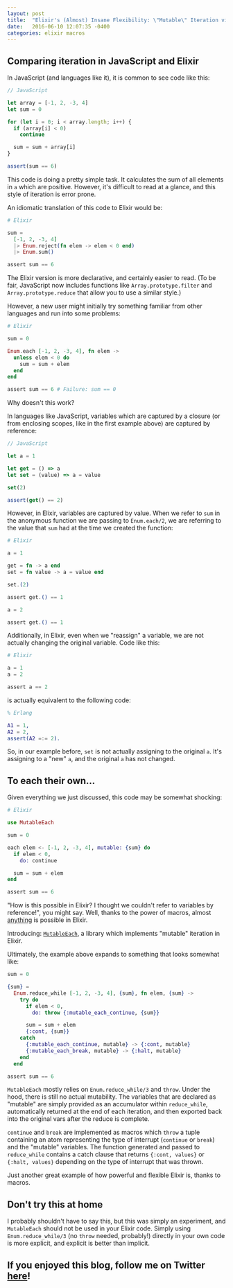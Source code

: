 ```yaml
---
layout: post
title:  "Elixir's (Almost) Insane Flexibility: \"Mutable\" Iteration via Macros"
date:   2016-06-10 12:07:35 -0400
categories: elixir macros
---
```

## Comparing iteration in JavaScript and Elixir

In JavaScript (and languages like it), it is common to see code like this:

```javascript
// JavaScript

let array = [-1, 2, -3, 4]
let sum = 0

for (let i = 0; i < array.length; i++) {
  if (array[i] < 0)
    continue

  sum = sum + array[i]
}

assert(sum == 6)
```

This code is doing a pretty simple task. It calculates the sum of all elements in `a` which are positive. However, it's difficult to read at a glance, and this style of iteration is error prone.

An idiomatic translation of this code to Elixir would be:

```elixir
# Elixir

sum =
  [-1, 2, -3, 4]
  |> Enum.reject(fn elem -> elem < 0 end)
  |> Enum.sum()

assert sum == 6
```

The Elixir version is more declarative, and certainly easier to read. (To be fair, JavaScript now includes functions like `Array.prototype.filter` and `Array.prototype.reduce` that allow you to use a similar style.)

However, a new user might initially try something familiar from other languages and run into some problems:

```elixir
# Elixir

sum = 0

Enum.each [-1, 2, -3, 4], fn elem ->
  unless elem < 0 do
    sum = sum + elem
  end
end

assert sum == 6 # Failure: sum == 0
```

Why doesn't this work?

In languages like JavaScript, variables which are captured by a closure (or from enclosing scopes, like in the first example above) are captured by reference:

```javascript
// JavaScript

let a = 1

let get = () => a
let set = (value) => a = value

set(2)

assert(get() == 2)
```

However, in Elixir, variables are captured by value. When we refer to `sum` in the anonymous function we are passing to `Enum.each/2`, we are referring to the value that `sum` had at the time we created the function:

```elixir
# Elixir

a = 1

get = fn -> a end
set = fn value -> a = value end

set.(2)

assert get.() == 1

a = 2

assert get.() == 1
```

Additionally, in Elixir, even when we "reassign" a variable, we are not actually changing the original variable. Code like this:

```elixir
# Elixir

a = 1
a = 2

assert a == 2
```

is actually equivalent to the following code:

```erlang
% Erlang

A1 = 1,
A2 = 2,
assert(A2 =:= 2).
```

So, in our example before, `set` is not actually assigning to the original `a`. It's assigning to a "new" `a`, and the original `a` has not changed.

<!-- If we wanted to implement the original example in Elixir without using any standard library functions, we could do it like so:

```elixir
defmodule MySum do
  def sum_positive(list) do
    do_sum_positive(list, 0)
  end

  def do_sum_positive([elem | rest], acc) when elem < 0 do
    do_sum_positive(rest, acc)
  end

  def do_sum_positive([elem | rest], acc) do
    do_sum_positive(rest, acc + elem)
  end

  def do_sum_positive([], acc) do
    acc
  end
end

assert MySum.sum_positive([-1, 2, -3, 4]) == 6
```

All iteration in Elixir must be implemented using recursion. Even the functions in `Enum` are ultimately implemented using recursion. -->

## To each their own...

Given everything we just discussed, this code may be somewhat shocking:

```elixir
# Elixir

use MutableEach

sum = 0

each elem <- [-1, 2, -3, 4], mutable: {sum} do
  if elem < 0,
    do: continue

  sum = sum + elem
end

assert sum == 6
```

"How is this possible in Elixir? I thought we couldn't refer to variables by reference!", you might say. Well, thanks to the power of macros, almost [anything](https://github.com/wojtekmach/oop) is possible in Elixir.

Introducing: [`MutableEach`](https://github.com/antipax/mutable_each), a library which implements "mutable" iteration in Elixir.

Ultimately, the example above expands to something that looks somewhat like:

```elixir
sum = 0

{sum} =
  Enum.reduce_while [-1, 2, -3, 4], {sum}, fn elem, {sum} ->
    try do
      if elem < 0,
        do: throw {:mutable_each_continue, {sum}}

      sum = sum + elem
      {:cont, {sum}}
    catch
      {:mutable_each_continue, mutable} -> {:cont, mutable}
      {:mutable_each_break, mutable} -> {:halt, mutable}
    end
  end

assert sum == 6
```

`MutableEach` mostly relies on `Enum.reduce_while/3` and `throw`. Under the hood, there is still no actual mutability. The variables that are declared as "mutable" are simply provided as an accumulator within `reduce_while`, automatically returned at the end of each iteration, and then exported back into the original vars after the reduce is complete.

`continue` and `break` are implemented as macros which `throw` a tuple containing an atom representing the type of interrupt (`continue` or `break`) and the "mutable" variables. The function generated and passed to `reduce_while` contains a catch clause that returns `{:cont, values}` or `{:halt, values}` depending on the type of interrupt that was thrown.

Just another great example of how powerful and flexible Elixir is, thanks to macros.

## Don't try this at home

I probably shouldn't have to say this, but this was simply an experiment, and `MutableEach` should not be used in your Elixir code. Simply using `Enum.reduce_while/3` (no `throw` needed, probably!) directly in your own code is more explicit, and explicit is better than implicit.

## If you enjoyed this blog, follow me on Twitter [here](https://twitter.com/antipax)!
